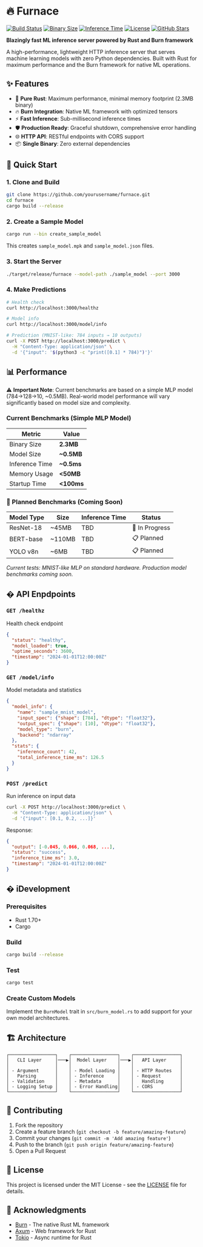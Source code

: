 # 🔥 Furnace

[![Build Status](https://github.com/Gilfeather/furnace/actions/workflows/ci.yml/badge.svg)](https://github.com/Gilfeather/furnace/actions/workflows/ci.yml)
[![Binary Size](https://img.shields.io/badge/binary%20size-2.3MB-blue)](https://github.com/Gilfeather/furnace)
[![Inference Time](https://img.shields.io/badge/inference-~0.5ms*-brightgreen)](https://github.com/Gilfeather/furnace)
[![License](https://img.shields.io/badge/license-MIT-green)](https://github.com/Gilfeather/furnace/blob/main/LICENSE)
[![GitHub Stars](https://img.shields.io/github/stars/Gilfeather/furnace?style=social)](https://github.com/Gilfeather/furnace/stargazers)

**Blazingly fast ML inference server powered by Rust and Burn framework**

A high-performance, lightweight HTTP inference server that serves machine learning models with zero Python dependencies. Built with Rust for maximum performance and the Burn framework for native ML operations.




## ✨ Features

- 🦀 **Pure Rust**: Maximum performance, minimal memory footprint (2.3MB binary)
- 🔥 **Burn Integration**: Native ML framework with optimized tensors
- ⚡ **Fast Inference**: Sub-millisecond inference times
- 🛡️ **Production Ready**: Graceful shutdown, comprehensive error handling
- 🌐 **HTTP API**: RESTful endpoints with CORS support
- 📦 **Single Binary**: Zero external dependencies

## 🚀 Quick Start

### 1. Clone and Build

```bash
git clone https://github.com/yourusername/furnace.git
cd furnace
cargo build --release
```

### 2. Create a Sample Model

```bash
cargo run --bin create_sample_model
```

This creates `sample_model.mpk` and `sample_model.json` files.

### 3. Start the Server

```bash
./target/release/furnace --model-path ./sample_model --port 3000
```

### 4. Make Predictions

```bash
# Health check
curl http://localhost:3000/healthz

# Model info
curl http://localhost:3000/model/info

# Prediction (MNIST-like: 784 inputs → 10 outputs)
curl -X POST http://localhost:3000/predict \
  -H "Content-Type: application/json" \
  -d '{"input": '$(python3 -c "print([0.1] * 784)")'}'
```

## 📊 Performance

⚠️ **Important Note**: Current benchmarks are based on a simple MLP model (784→128→10, ~0.5MB). 
Real-world model performance will vary significantly based on model size and complexity.

### Current Benchmarks (Simple MLP Model)
| Metric | Value |
|--------|-------|
| Binary Size | **2.3MB** |
| Model Size | **~0.5MB** |
| Inference Time | **~0.5ms** |
| Memory Usage | **<50MB** |
| Startup Time | **<100ms** |

### 🚧 Planned Benchmarks (Coming Soon)
| Model Type | Size | Inference Time | Status |
|------------|------|----------------|---------|
| ResNet-18 | ~45MB | TBD | 🔄 In Progress |
| BERT-base | ~110MB | TBD | 📋 Planned |
| YOLO v8n | ~6MB | TBD | 📋 Planned |

*Current tests: MNIST-like MLP on standard hardware. Production model benchmarks coming soon.*

## � API Enpdpoints

### `GET /healthz`
Health check endpoint
```json
{
  "status": "healthy",
  "model_loaded": true,
  "uptime_seconds": 3600,
  "timestamp": "2024-01-01T12:00:00Z"
}
```

### `GET /model/info`
Model metadata and statistics
```json
{
  "model_info": {
    "name": "sample_mnist_model",
    "input_spec": {"shape": [784], "dtype": "float32"},
    "output_spec": {"shape": [10], "dtype": "float32"},
    "model_type": "burn",
    "backend": "ndarray"
  },
  "stats": {
    "inference_count": 42,
    "total_inference_time_ms": 126.5
  }
}
```

### `POST /predict`
Run inference on input data
```bash
curl -X POST http://localhost:3000/predict \
  -H "Content-Type: application/json" \
  -d '{"input": [0.1, 0.2, ...]}'
```

Response:
```json
{
  "output": [-0.045, 0.066, 0.068, ...],
  "status": "success",
  "inference_time_ms": 3.0,
  "timestamp": "2024-01-01T12:00:00Z"
}
```

## �️ iDevelopment

### Prerequisites
- Rust 1.70+ 
- Cargo

### Build
```bash
cargo build --release
```

### Test
```bash
cargo test
```

### Create Custom Models
Implement the `BurnModel` trait in `src/burn_model.rs` to add support for your own model architectures.

## 🏗️ Architecture

```
┌─────────────────┐    ┌─────────────────┐    ┌─────────────────┐
│   CLI Layer     │───▶│  Model Layer    │───▶│   API Layer     │
│                 │    │                 │    │                 │
│ - Argument      │    │ - Model Loading │    │ - HTTP Routes   │
│   Parsing       │    │ - Inference     │    │ - Request       │
│ - Validation    │    │ - Metadata      │    │   Handling      │
│ - Logging Setup │    │ - Error Handling│    │ - CORS          │
└─────────────────┘    └─────────────────┘    └─────────────────┘
```

## 🤝 Contributing

1. Fork the repository
2. Create a feature branch (`git checkout -b feature/amazing-feature`)
3. Commit your changes (`git commit -m 'Add amazing feature'`)
4. Push to the branch (`git push origin feature/amazing-feature`)
5. Open a Pull Request

## 📄 License

This project is licensed under the MIT License - see the [LICENSE](LICENSE) file for details.

## 🙏 Acknowledgments

- [Burn](https://github.com/tracel-ai/burn) - The native Rust ML framework
- [Axum](https://github.com/tokio-rs/axum) - Web framework for Rust
- [Tokio](https://github.com/tokio-rs/tokio) - Async runtime for Rust